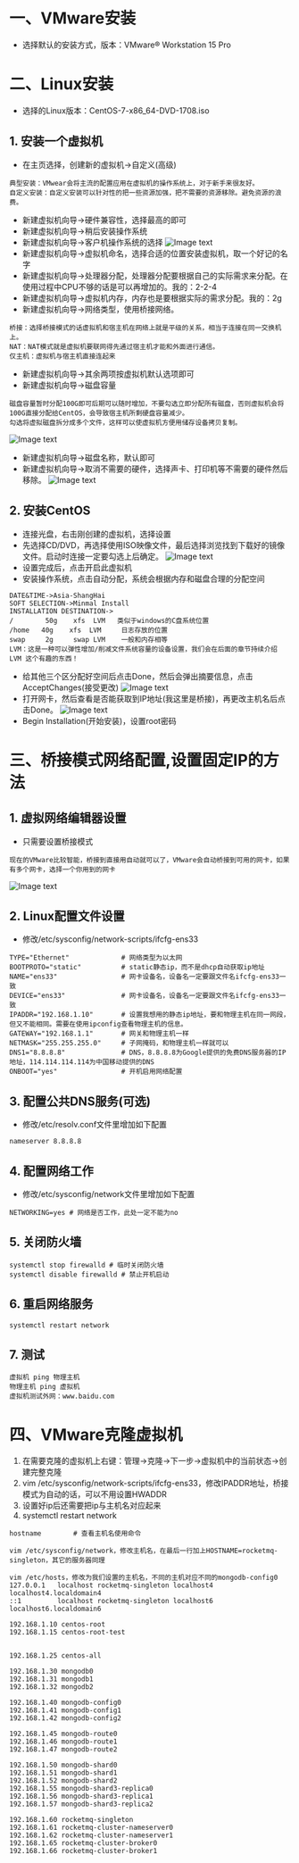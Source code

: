 # 一、VMware安装
- 选择默认的安装方式，版本：VMware® Workstation 15 Pro

# 二、Linux安装
- 选择的Linux版本：CentOS-7-x86_64-DVD-1708.iso

## 1. 安装一个虚拟机
- 在主页选择，创建新的虚拟机->自定义(高级)
```
典型安装：VMwear会将主流的配置应用在虚拟机的操作系统上，对于新手来很友好。
自定义安装：自定义安装可以针对性的把一些资源加强，把不需要的资源移除。避免资源的浪费。
```
- 新建虚拟机向导->硬件兼容性，选择最高的即可
- 新建虚拟机向导->稍后安装操作系统
- 新建虚拟机向导->客户机操作系统的选择
![Image text](image/vmware-linux-00.png)
- 新建虚拟机向导->虚拟机命名，选择合适的位置安装虚拟机，取一个好记的名字
- 新建虚拟机向导->处理器分配，处理器分配要根据自己的实际需求来分配。在使用过程中CPU不够的话是可以再增加的。我的：2-2-4
- 新建虚拟机向导->虚拟机内存，内存也是要根据实际的需求分配。我的：2g
- 新建虚拟机向导->网络类型，使用桥接网络。
```
桥接：选择桥接模式的话虚拟机和宿主机在网络上就是平级的关系，相当于连接在同一交换机上。
NAT：NAT模式就是虚拟机要联网得先通过宿主机才能和外面进行通信。
仅主机：虚拟机与宿主机直接连起来
```
- 新建虚拟机向导->其余两项按虚拟机默认选项即可
- 新建虚拟机向导->磁盘容量
```
磁盘容量暂时分配100G即可后期可以随时增加，不要勾选立即分配所有磁盘，否则虚拟机会将100G直接分配给CentOS，会导致宿主机所剩硬盘容量减少。
勾选将虚拟磁盘拆分成多个文件，这样可以使虚拟机方便用储存设备拷贝复制。
```
![Image text](image/vmware-linux-01.png)
- 新建虚拟机向导->磁盘名称，默认即可
- 新建虚拟机向导->取消不需要的硬件，选择声卡、打印机等不需要的硬件然后移除。
![Image text](image/vmware-linux-02.png)

## 2. 安装CentOS
- 连接光盘，右击刚创建的虚拟机，选择设置
- 先选择CD/DVD，再选择使用ISO映像文件，最后选择浏览找到下载好的镜像文件。启动时连接一定要勾选上后确定。
![Image text](image/vmware-linux-03.jpg)
- 设置完成后，点击开启此虚拟机
- 安装操作系统，点击自动分配，系统会根据内存和磁盘合理的分配空间
```
DATE&TIME->Asia-ShangHai
SOFT SELECTION->Minmal Install
INSTALLATION DESTINATION->
/        50g    xfs  LVM   类似于windows的C盘系统位置 
/home   40g    xfs  LVM     日志存放的位置
swap     2g     swap LVM    一般和内存相等
LVM：这是一种可以弹性增加/削减文件系统容量的设备设置，我们会在后面的章节持续介绍 LVM 这个有趣的东西！
```
- 给其他三个区分配好空间后点击Done，然后会弹出摘要信息，点击AcceptChanges(接受更改)
![Image text](image/vmware-linux-04.png)
- 打开网卡，然后查看是否能获取到IP地址(我这里是桥接)，再更改主机名后点击Done。
![Image text](image/vmware-linux-05.png)
- Begin Installation(开始安装)，设置root密码

# 三、桥接模式网络配置,设置固定IP的方法
## 1. 虚拟网络编辑器设置
- 只需要设置桥接模式
```
现在的VMware比较智能，桥接到直接用自动就可以了，VMware会自动桥接到可用的网卡，如果有多个网卡，选择一个你用到的网卡
```
![Image text](image/vmware-net-setting.jpg)

## 2. Linux配置文件设置
- 修改/etc/sysconfig/network-scripts/ifcfg-ens33
```
TYPE="Ethernet"             # 网络类型为以太网
BOOTPROTO="static"          # static静态ip，而不是dhcp自动获取ip地址
NAME="ens33"                # 网卡设备名，设备名一定要跟文件名ifcfg-ens33一致
DEVICE="ens33"              # 网卡设备名，设备名一定要跟文件名ifcfg-ens33一致
IPADDR="192.168.1.10"       # 设置我想用的静态ip地址，要和物理主机在同一网段，但又不能相同。需要在使用ipconfig查看物理主机的信息。
GATEWAY="192.168.1.1"       # 网关和物理主机一样
NETMASK="255.255.255.0"     # 子网掩码，和物理主机一样就可以
DNS1="8.8.8.8"              # DNS，8.8.8.8为Google提供的免费DNS服务器的IP地址，114.114.114.114为中国移动提供的DNS
ONBOOT="yes"                # 开机启用网络配置
```


## 3. 配置公共DNS服务(可选)
- 修改/etc/resolv.conf文件里增加如下配置
```
nameserver 8.8.8.8
```

## 4. 配置网络工作
- 修改/etc/sysconfig/network文件里增加如下配置
```
NETWORKING=yes # 网络是否工作，此处一定不能为no
```

## 5. 关闭防火墙
```
systemctl stop firewalld # 临时关闭防火墙
systemctl disable firewalld # 禁止开机启动
```

## 6. 重启网络服务
```
systemctl restart network
```

## 7. 测试
```
虚拟机 ping 物理主机
物理主机 ping 虚拟机
虚拟机测试外网：www.baidu.com
```

# 四、VMware克隆虚拟机
1. 在需要克隆的虚拟机上右键：管理->克隆->下一步->虚拟机中的当前状态->创建完整克隆
2. vim /etc/sysconfig/network-scripts/ifcfg-ens33，修改IPADDR地址，桥接模式为自动的话，可以不用设置HWADDR
3. 设置好ip后还需要把ip与主机名对应起来
4. systemctl restart network
```
hostname        # 查看主机名使用命令

vim /etc/sysconfig/network，修改主机名，在最后一行加上HOSTNAME=rocketmq-singleton，其它的服务器同理

vim /etc/hosts，修改为我们设置的主机名，不同的主机对应不同的mongodb-config0
127.0.0.1   localhost rocketmq-singleton localhost4 localhost4.localdomain4
::1         localhost rocketmq-singleton localhost6 localhost6.localdomain6

192.168.1.10 centos-root
192.168.1.15 centos-root-test


192.168.1.25 centos-all

192.168.1.30 mongodb0
192.168.1.31 mongodb1
192.168.1.32 mongodb2

192.168.1.40 mongodb-config0
192.168.1.41 mongodb-config1
192.168.1.42 mongodb-config2

192.168.1.45 mongodb-route0
192.168.1.46 mongodb-route1
192.168.1.47 mongodb-route2

192.168.1.50 mongodb-shard0
192.168.1.51 mongodb-shard1
192.168.1.52 mongodb-shard2
192.168.1.55 mongodb-shard3-replica0
192.168.1.56 mongodb-shard3-replica1
192.168.1.57 mongodb-shard3-replica2

192.168.1.60 rocketmq-singleton
192.168.1.61 rocketmq-cluster-nameserver0
192.168.1.62 rocketmq-cluster-nameserver1
192.168.1.65 rocketmq-cluster-broker0
192.168.1.66 rocketmq-cluster-broker1
```
